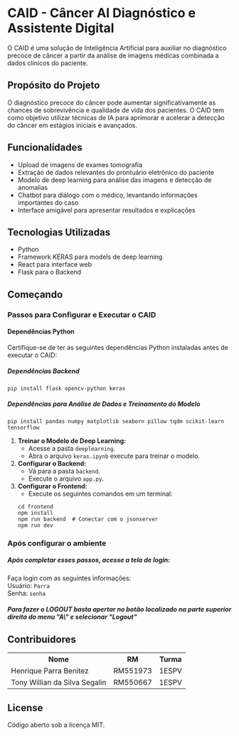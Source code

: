 <!DOCTYPE html>
<html lang="pt-br">

<head>
  <meta charset="UTF-8">
  <meta name="viewport" content="width=device-width, initial-scale=1.0">
</head>

<body>

  <h1>CAID - Câncer AI Diagnóstico e Assistente Digital</h1>

  <p>O CAID é uma solução de Inteligência Artificial para auxiliar no diagnóstico precoce de câncer a partir da análise de imagens médicas combinada a dados clínicos do paciente.</p>

  <h2>Propósito do Projeto</h2>

  <p>O diagnóstico precoce do câncer pode aumentar significativamente as chances de sobrevivência e qualidade de vida dos pacientes. O CAID tem como objetivo utilizar técnicas de IA para aprimorar e acelerar a detecção do câncer em estágios iniciais e avançados.</p>

  <h2>Funcionalidades</h2>

  <ul>
    <li>Upload de imagens de exames tomografia</li>
    <li>Extração de dados relevantes do prontuário eletrônico do paciente</li>
    <li>Modelo de deep learning para análise das imagens e detecção de anomalias</li>
    <li>Chatbot para diálogo com o médico, levantando informações importantes do caso</li>
    <li>Interface amigável para apresentar resultados e explicações</li>
  </ul>

  <h2>Tecnologias Utilizadas</h2>

  <ul>
    <li>Python</li>
    <li>Framework KERAS para models de deep learning</li>
    <li>React para interface web</li>
    <li>Flask para o Backend</li>
  </ul>

  <h2>Começando</h2>

  <h3>Passos para Configurar e Executar o CAID</h3>

  <h4>Dependências Python</h4>

  <p>Certifique-se de ter as seguintes dependências Python instaladas antes de executar o CAID:</p>

  <h5>Dependências Backend</h5>

<pre><code>pip install flask opencv-python keras</code></pre>

<h5>Dependências para Análise de Dados e Treinamento do Modelo</h5>

<pre><code>pip install pandas numpy matplotlib seaborn pillow tqdm scikit-learn tensorflow</code></pre>


<ol>
  <li><strong>Treinar o Modelo de Deep Learning:</strong>
    <ul>
      <li>Acesse a pasta <code>deeplearning</code>.</li>
      <li>Abra o arquivo <code>keras.ipynb</code> execute para treinar o modelo.</li>
    </ul>
  </li>
  <li><strong>Configurar o Backend:</strong>
    <ul>
      <li>Vá para a pasta <code>backend</code>.</li>
      <li>Execute o arquivo <code>app.py</code>.</li>
    </ul>
  </li>
  <li><strong>Configurar o Frontend:</strong>
    <ul>
      <li>Execute os seguintes comandos em um terminal:</li>
    </ul>
    <pre><code>cd frontend
npm install
npm run backend  # Conectar com o jsonserver
npm run dev</code></pre>
  </li>
</ol>

  <h3>Após configurar o ambiente</h3>
  <h5>Após completar esses passos, acesse a tela de login:</h5>

<p>Faça login com as seguintes informações:<br>
Usuário: <code>Parra</code><br>
Senha: <code>senha</code></p>

<h5>Para fazer o LOGOUT basta apertar no botão localizado na parte superior direita do menu "A\" e selecionar "Logout"</h5>

  <h2>Contribuidores</h2>

<table>
  <tr>
    <th>Nome</th>
    <th>RM</th>
    <th>Turma</th>
  </tr>
  <tr>
    <td>Henrique Parra Benitez</td>
    <td>RM551973</td>
    <td>1ESPV</td>
  </tr>
  <tr>
    <td>Tony Willian da Silva Segalin</td>
    <td>RM550667</td>
    <td>1ESPV</td>
  </tr>
</table>


  <h2>License</h2>

  <p>Código aberto sob a licença MIT.</p>

</body>

</html>
